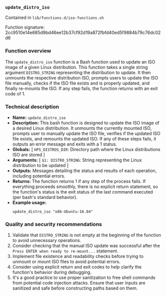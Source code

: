 ### `update_distro_iso`

Contained in `lib/functions.d/iso-functions.sh`

Function signature: 2cc9510e14e685d9bd46ee12b37cf92d19a872fbfd40ed5f9884b79c76dc02d6

### Function overview

The `update_distro_iso` function is a Bash function used to update an ISO image of a given Linux distribution. This function takes a single string argument `DISTRO_STRING` representing the distribution to update. It then unmounts the respective distribution ISO, prompts users to update the ISO file manually, checks if the ISO file exists and is properly updated, and finally re-mounts the ISO. If any step fails, the function returns with an exit code of 1. 

### Technical description

- **Name:** `update_distro_iso`
- **Description:** This bash function is designed to update the ISO image of a desired Linux distribution. It unmounts the currently mounted ISO, prompts user to manually update the ISO file, verifies if the updated ISO file exists, and remounts the updated ISO. If any of these steps fails, it outputs an error message and exits with a 1 status.
- **Globals:** [ `HPS_DISTROS_DIR`: Directory path where the Linux distributions ISO are stored ]
- **Arguments:** [ `$1: DISTRO_STRING`: String representing the Linux distribution to be updated ]
- **Outputs:** Messages detailing the status and results of each operation, including potential errors.
- **Returns:** The function returns 1 if any step of the process fails. If everything proceeds smoothly, there is no explicit return statement, so the function's status is the exit status of the last command executed (per bash's standard behavior). 
- **Example usage:**
    ```shell
    update_distro_iso "x86-Ubuntu-16.04"
    ```

### Quality and security recommendations

1. Validate that `DISTRO_STRING` is not empty at the beginning of the function to avoid unnecessary operations.
2. Consider checking that the manual ISO update was successful after the `Press ENTER when ready to re-mount...` statement.
3. Implement file existence and readability checks before trying to unmount or mount ISO files to avoid potential errors.
4. Consider using explicit return and exit codes to help clarify the function's behavior during debugging.
5. It's a good practice to use proper sanitization to free shell commands from potential code injection attacks. Ensure that user inputs are sanitized and safe before constructing paths based on them.

